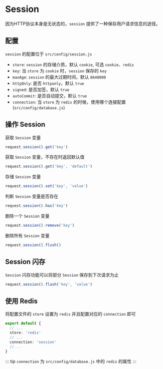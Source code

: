 # Session

因为HTTP协议本身是无状态的，`session` 提供了一种保存用户请求信息的途径。

## 配置
`session` 的配置位于 `src/config/session.js`

- `store`: `session` 的存储介质，默认 `cookie`, 可选 `cookie`、`redis`
- `key`: 当 `store` 为 `cookie` 时，`session` 保存的 `key`
- `maxAge`: `session` 的最大过期时间，默认 `8640000`
- `httpOnly`: 是否 `httponly`，默认 `true`
- `signed`: 是否加签，默认 `true`
- `autoCommit`: 是否自动提交，默认 `true`
- `connection`: 当 `store` 为 `redis` 的时候，使用哪个连接配置(`src/config/database.js`)

## 操作 Session

获取 `Session` 变量
```js
request.session().get('key')
```

获取 `Session` 变量，不存在时返回默认值
```js
request.session().get('key', 'default')
```

存储 `Session` 变量
```js
request.session().set('key', 'value')
```

判断 `Session` 变量是否存在
```js
request.session().has('key')
```

删除一个 `Session` 变量
```js
request.session().remove('key')
```

删除所有 `Session` 变量
```js
request.session().flush()
```

## Session 闪存

`Session` 闪存功能可以将部分 `Session` 保存到下次请求为止

```js
request.session().flash('key', 'value')
```

## 使用 Redis

将配置文件的 `store` 设置为 `redis` 并且配置对应的 `connection` 即可
```ts
export default {
  // ...
  store: 'redis'
  // ...
  connection: 'session'
  //...
}
```
::: tip
`connection` 为 `src/config/database.js` 中的 `redis` 的属性
:::

